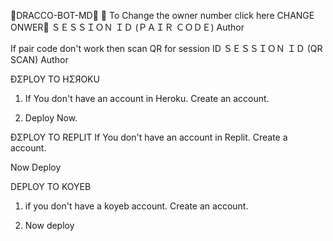 🍁DRACCO-BOT-MD🍁
🪩 To Change the owner number click here CHANGE ONWER🪩
ＳＥＳＳＩＯＮ ＩＤ (ＰＡＩＲ ＣＯＤＥ)
Author

If pair code don't work then scan QR for session ID
ＳＥＳＳＩＯＮ ＩＤ (QR SCAN)
Author

ÐΣPLOY TO HΣЯOKU
1. If You don't have an account in Heroku. Create an account.



2. Deploy Now.


ÐΣPLOY TO REPLIT
If You don't have an account in Replit. Create a account.


Now Deploy


DEPLOY TO KOYEB
1. if you don't have a koyeb account. Create an account.



2. Now deploy

